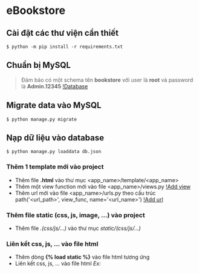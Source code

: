 # eBookstore

## Cài đặt các thư viện cần thiết
```
$ python -m pip install -r requirements.txt
```

## Chuẩn bị MySQL
> Đảm bảo có một schema tên **bookstore** với user là **root** và password là **Admin.12345**
[!Database](https://raw.githubusercontent.com/binh234/eBookstore/main/screenshots/database.png)

## Migrate data vào MySQL
```
$ python manage.py migrate
```

## Nạp dữ liệu vào database
```
$ python manage.py loaddata db.json
```

### Thêm 1 template mới vào project
* Thêm file **.html** vào thư mục <app_name>/template/<app_name>
* Thêm một view function mới vào file <app_name>/views.py
[!Add view](https://raw.githubusercontent.com/binh234/eBookstore/main/screenshots/view_func.png)
* Thêm url mới vào file <app_name>/urls.py theo cấu trúc path('<url_path>', view_func, name='<url_name>')
[!Add url](https://raw.githubusercontent.com/binh234/eBookstore/main/screenshots/url.png)

### Thêm file static (css, js, image, ...) vào project
* Thêm file *.(css/js/...)* vào thư mục *static/(css/js/...)*

### Liên kết css, js, ... vào file html
* Thêm dòng **{% load static %}** vào file html tương ứng
* Liên kết css, js, ... vào file html
*Ex:* <link rel="stylesheet" href="{% static 'css/style.css' %}">
